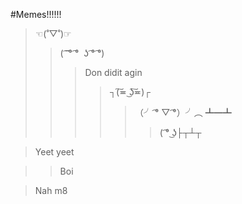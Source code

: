 #Memes!!!!!!
>☜(˚▽˚)☞ 
>>( ͡ ͡° ͡°  ʖ ͡° ͡°)
>>>Don didit agin
>>>>┐(͠≖ ͜ʖ͠≖)┌
>>>>>（╯ ͡°  ▽ ͡°）╯︵ ┻━┻
>>>>>>( ͡° ͜ʖ├┬┴┬

>Yeet yeet

>>Boi

>Nah m8
